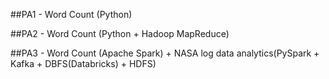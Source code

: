 ##PA1 - Word Count (Python)

##PA2 - Word Count (Python + Hadoop MapReduce)

##PA3 - Word Count (Apache Spark) + NASA log data analytics(PySpark + Kafka + DBFS(Databricks) + HDFS)
